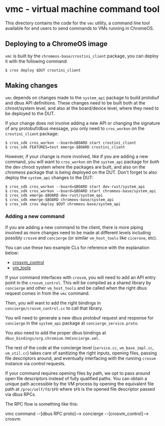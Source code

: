 # vmc - virtual machine command tool

This directory contains the code for the `vmc` utility, a command line tool
available for end users to send commands to VMs running in ChromeOS.

## Deploying to a ChromeOS image

`vmc` is built by the `chromeos-base/crostini_client` package, you can deploy it
with the following command:

```shell
$ cros deploy $DUT crostini_client
```

## Making changes

`vmc` depends on changes made to the `system_api` package to build protobuf and
dbus API definitions. These changes need to be built both at the chroot/system
level, and also at the board/device level, where they need to be deployed to the
DUT.

If your change does not involve adding a new API or changing the signature of
any protobuf/dbus message, you only need to `cros_workon` on the
`crostini_client` package:

```shell
$ cros_sdk cros_workon --board=$BOARD start crostini_client
$ cros_sdk FEATURES=test emerge-$BOARD crostini_client
```

However, if your change is more involved, like if you are adding a new command,
you will want to `cros_workon` on the `system_api` package for *both* the dev
chroot system where the packages are built, and also on the chromeos package
that is being deployed on the DUT. Don't forget to also deploy the `system_api`
changes to the DUT:

```shell
$ cros_sdk cros_workon --board=$BOARD start dev-rust/system_api
$ cros_sdk cros_workon --board=$BOARD start chromeos-base/system_api
$ cros_sdk emerge-$BOARD dev-rust/system_api
$ cros_sdk emerge-$BOARD chromeos-base/system_api
$ cros_sdk cros deploy $DUT chromeos-base/system_api
```

### Adding a new command

If you are adding a new command to the client, there is more piping involved as
more changes need to be made at different levels including possibly `crosvm` and
`concierge` (or similar `vm_host_tools` like `cicerone`, etc).

You can use these two example CLs for reference with the explanation below:

-   [crosvm_control](https://chromium-review.googlesource.com/c/crosvm/crosvm/+/5364552)
-   [vm_tools](https://chromium-review.googlesource.com/c/chromiumos/platform2/+/5348421)

If your command interfaces with `crosvm`, you will need to add an API entry
point in the `crosvm_control`. This will be compiled as a shared library by
`concierge` and other `vm_host_tools` and be called when the right dbus request
comes in from the `vmc` command.

Then, you will want to add the right bindings in `concierge/crosvm_control.cc`
to call that library.

You will need to generate a new dbus protobuf request and response for
`concierge` in the `system_api` package at `concierge_service.proto`.

You also need to add the proper dbus bindings at
`dbus_bindings/org.chromium.VmConcierge.xml`.

The rest of the code at the concierge level (`service.cc`, `vm_base_impl.cc`,
`vm_util.cc`) takes care of sanitizing the right inputs, opening files, passing
file descriptors around, and eventually interfacing with the running `crosvm`
instance via control requests.

If your command requires opening files by path, we opt to pass around open file
descriptors instead of fully qualified paths. You can obtain a unique path
accessible by the VM process by opening the equivalent file path at
`/proc/self/fd/$FD` where `$FD` is the opened file descriptor passed via dbus
RPCs.

The RPC flow is something like this:

vmc command --[dbus RPC proto]--> concierge --[crosvm_control]--> crosvm
